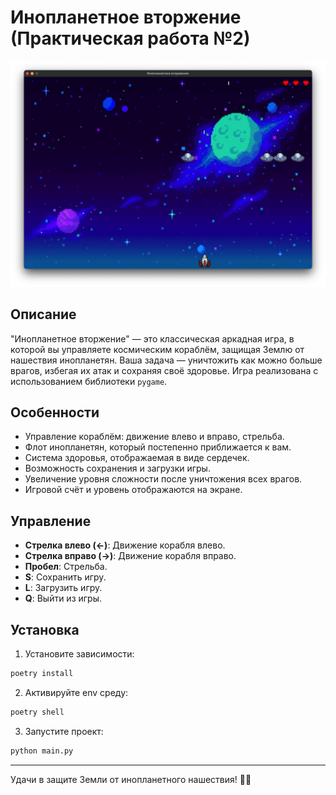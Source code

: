 # Инопланетное вторжение (Практическая работа №2)

![Alien Invasion Banner](images/game.png)

## Описание

"Инопланетное вторжение" — это классическая аркадная игра, в которой вы управляете космическим кораблём, защищая Землю от нашествия инопланетян. Ваша задача — уничтожить как можно больше врагов, избегая их атак и сохраняя своё здоровье. Игра реализована с использованием библиотеки `pygame`.

## Особенности

- Управление кораблём: движение влево и вправо, стрельба.
- Флот инопланетян, который постепенно приближается к вам.
- Система здоровья, отображаемая в виде сердечек.
- Возможность сохранения и загрузки игры.
- Увеличение уровня сложности после уничтожения всех врагов.
- Игровой счёт и уровень отображаются на экране.

## Управление

- **Стрелка влево (←)**: Движение корабля влево.
- **Стрелка вправо (→)**: Движение корабля вправо.
- **Пробел**: Стрельба.
- **S**: Сохранить игру.
- **L**: Загрузить игру.
- **Q**: Выйти из игры.

## Установка

1. Установите зависимости:

```bash
poetry install
```

2. Активируйте env среду:

```bash
poetry shell
```

3. Запустите проект:

```bash
python main.py
```

---

Удачи в защите Земли от инопланетного нашествия! 🚀👾
